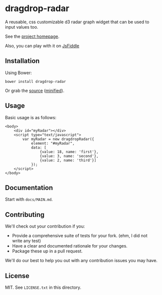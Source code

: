 # dragdrop-radar

A reusable, css customizable d3 radar graph widget that can be used to input values too.

See the [project homepage](http://DavideMontersino.github.io/dragdrop-radar).

Also, you can play with it on [JsFiddle](http://jsfiddle.net/oraxxio/8r86fyru/1/)

## Installation

Using Bower:

    bower install dragdrop-radar

Or grab the [source](https://github.com/DavideMontersino/dragdrop-radar/dist/dragdrop-radar.js) ([minified](https://github.com/DavideMontersino/dragdrop-radar/dist/dragdrop-radar.min.js)).

## Usage

Basic usage is as follows:

    <body>
        <div id="myRadar"></div>
        <script type="text/javascript">
            var myRadar = new dragdropRadar({
                element: "#myRadar",
                data: [
                    {value: 18, name: 'first'},
                    {value: 3, name: 'second'},
                    {value: 2, name: 'third'}]
                });
        </script>
    </body>

## Documentation

Start with `docs/MAIN.md`.

## Contributing

We'll check out your contribution if you:

* Provide a comprehensive suite of tests for your fork. (ehm, I did not write any test)
* Have a clear and documented rationale for your changes.
* Package these up in a pull request.

We'll do our best to help you out with any contribution issues you may have.

## License

MIT. See `LICENSE.txt` in this directory.
